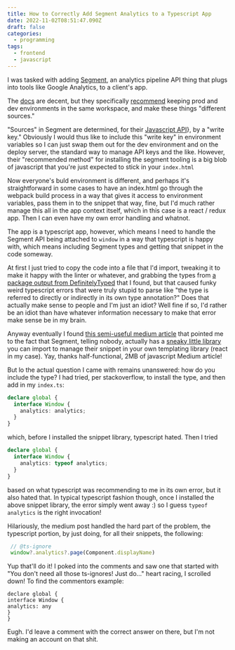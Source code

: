 ```yaml
---
title: How to Correctly Add Segment Analytics to a Typescript App
date: 2022-11-02T08:51:47.090Z
draft: false
categories:
  - programming
tags:
  - frontend
  - javascript
---
```

I was tasked with adding [Segment](https://segment.com), an analytics pipeline API thing that plugs into tools like Google Analytics, to a client's app.


The [docs](https://segment.com/docs/connections/sources/catalog/libraries/website/javascript/quickstart/) are decent, but they specifically [recommend](https://segment.com/docs/segment-app/set-up-envs/) keeping prod and dev environments in the same workspace, and make these things "different sources." 

"Sources" in Segment are determined, for their [Javascript API](https://segment.com/docs/connections/sources/catalog/libraries/website/javascript/quickstart/)}, by a "write key." Obviously I would thus like to include this "write key" in environment variables so I can just swap them out for the dev environment and on the deploy server, the standard way to manage API keys and the like. However, their "recommended method" for installing the segment tooling is a big blob of javascript that you're just expected to stick in your `index.html`

Now everyone's buld environment is different, and perhaps it's straightforward in some cases to have an index.html go through the webpack build process in a way that gives it access to environment variables, pass them in to the snippet that way, fine, but I'd much rather manage this all in the app context itself, which in this case is a react / redux app. Then I can even have my own error handling and whatnot. 

The app is a typescript app, however, which means I need to handle the Segment API being attached to `window` in a way that typescript is happy with, which means including Segment types and getting that snippet in the code someway. 

At first I just tried to copy the code into a file that I'd import, tweaking it to make it happy with the linter or whatever, and grabbing the types from [a package output from DefinitelyTyped](https://www.npmjs.com/package/@types/segment-analytics) that I found, but that caused funky weird typescript errors that were truly stupid to parse like "the type is referred to directly or indirectly in its own type annotation?" Does that actually make sense to people and I'm just an idiot? Well fine if so, I'd rather be an idiot than have whatever information necessary to make that error make sense be in my brain.

Anyway eventually I found [this semi-useful medium article](https://javascript.plainenglish.io/add-segment-google-analytics-to-your-typescript-next-js-app-af9fc7cd83a9) that pointed me to the fact that Segment, telling nobody, actually has a [sneaky little library](https://www.npmjs.com/package/@segment/snippet) you can import to manage their snippet in your own templating library (react in my case). Yay, thanks half-functional, 2MB of javascript Medium article!

But lo the actual question I came with remains unanswered: how do you include the type? I had tried, per stackoverflow, to install the type, and then add in my `index.ts`: 

```typescript
declare global {
  interface Window {
    analytics: analytics;
  }
}
```

which, before I installed the snippet library, typescript hated. Then I tried

```typescript
declare global {
  interface Window {
    analytics: typeof analytics;
  }
}
```

based on what typescript was recommending to me in its own error, but it also hated that. In typical typescript fashion though, once I installed the above snippet library, the error simply went away :) so I guess `typeof analytics` is the right invocation!

Hilariously, the medium post handled the hard part of the problem, the typescript portion, by just doing, for all their snippets, the following:

```typescript
 // @ts-ignore
 window?.analytics?.page(Component.displayName)
```

Yup that'll do it! I poked into the comments and saw one that started with "You don't need all those ts-ignores! Just do..." heart racing, I scrolled down! To find the commentors example:

```
declare global {
interface Window {
analytics: any
}
}
```

Eugh. I'd leave a comment with the correct answer on there, but I'm not making an account on that shit.